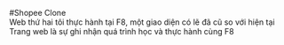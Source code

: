 #Shopee Clone  
Web thứ hai tôi thực hành tại F8, một giao diện có lẽ đã cũ so với hiện tại  
Trang web là sự ghi nhận quá trình học và thực hành cùng F8  